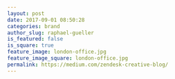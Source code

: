 ```yaml
---
layout: post
date: 2017-09-01 08:50:28
categories: brand
author_slug: raphael-gueller
is_featured: false
is_square: true
feature_image: london-office.jpg
feature_image_square: london-office.jpg
permalink: https://medium.com/zendesk-creative-blog/
---
```


